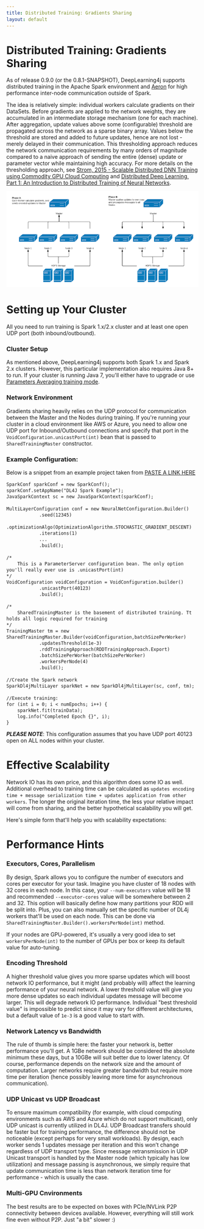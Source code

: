 ```yaml
---
title: Distributed Training: Gradients Sharing
layout: default
---
```


# Distributed Training: Gradients Sharing

As of release 0.9.0 (or the 0.8.1-SNAPSHOT), DeepLearning4j supports distributed training in the Apache Spark environment and [Aeron](https://github.com/real-logic/Aeron) for high performance inter-node communication outside of Spark.

The idea is relatively simple: individual workers calculate gradients on their DataSets. 
Before gradients are applied to the network weights, they are accumulated in an intermediate storage mechanism (one for each machine). 
After aggregation, update values above some (configurable) threshold are propagated across the network as a sparse binary array. 
Values below the threshold are stored and added to future updates, hence are not lost - merely delayed in their communication. 
This thresholding approach reduces the network communication requirements by many orders of magnitude compared to a 
naive approach of sending the entire (dense) update or parameter vector while maintaining high accuracy. 
For more details on the thresholding approach, see [Strom, 2015 - Scalable Distributed DNN Training using Commodity GPU Cloud Computing](http://nikkostrom.com/publications/interspeech2015/strom_interspeech2015.pdf) and [Distributed Deep Learning, Part 1: An Introduction to Distributed Training of Neural Networks](http://engineering.skymind.io/distributed-deep-learning-part-1-an-introduction-to-distributed-training-of-neural-networks).
 
![Two phases within the cluster](./img/distributed.png)


# Setting up Your Cluster
All you need to run training is Spark 1.x/2.x cluster and at least one open UDP port (both inbound/outbound).

### Cluster Setup
As mentioned above, DeepLearning4j supports both Spark 1.x and Spark 2.x clusters. However, this particular implementation also requires Java 8+ to run. If your cluster is running Java 7, you'll either have to upgrade or use [Parameters Averaging training mode](https://deeplearning4j.org/spark).

### Network Environment
Gradients sharing heavily relies on the UDP protocol for communication between the Master and the Nodes during training. If you're running your cluster in a cloud environment like AWS or Azure, you need to allow one UDP port for Inbound/Outbound connections and specify that port in the `VoidConfiguration.unicastPort(int)` bean that is passed to `SharedTrainingMaster` constructor. 

### Example Configuration:

Below is a snippet from an example project taken from [PASTE A LINK HERE]()  

```
SparkConf sparkConf = new SparkConf();
sparkConf.setAppName("DL4J Spark Example");
JavaSparkContext sc = new JavaSparkContext(sparkConf);

MultiLayerConfiguration conf = new NeuralNetConfiguration.Builder()
            .seed(12345)
            .optimizationAlgo(OptimizationAlgorithm.STOCHASTIC_GRADIENT_DESCENT)
            .iterations(1)
            ...
            .build();

/*
    This is a ParameterServer configuration bean. The only option you'll really ever use is .unicastPort(int) 
*/
VoidConfiguration voidConfiguration = VoidConfiguration.builder()
            .unicastPort(40123)
            .build();

/*
    SharedTrainingMaster is the basement of distributed training. Tt holds all logic required for training 
*/
TrainingMaster tm = new SharedTrainingMaster.Builder(voidConfiguration,batchSizePerWorker)
            .updatesThreshold(1e-3)
            .rddTrainingApproach(RDDTrainingApproach.Export)
            .batchSizePerWorker(batchSizePerWorker)
            .workersPerNode(4)
            .build();

//Create the Spark network
SparkDl4jMultiLayer sparkNet = new SparkDl4jMultiLayer(sc, conf, tm);

//Execute training:
for (int i = 0; i < numEpochs; i++) {
    sparkNet.fit(trainData);
    log.info("Completed Epoch {}", i);
}
```
**_PLEASE NOTE_**: This configuration assumes that you have UDP port 40123 open on ALL nodes within your cluster.


# Effective Scalability
Network IO has its own price, and this algorithm does some IO as well. Additional overhead to training time can be calculated as `updates encoding time + message serialization time + updates application from other workers`.
The longer the original iteration time, the less your relative impact will come from sharing, and the better hypothetical scalability you will get.

Here's simple form that'll help you with scalability expectations:


# Performance Hints

### Executors, Cores, Parallelism
By design, Spark allows you to configure the number of executors and cores per executor for your task. Imagine you have cluster of 18 nodes with 32 cores in each node.
In this case, your `--num-executors` value will be 18 and recommended `--executor-cores` value will be somewhere between 2 and 32. This option will basically define how many partitions your RDD will be split into.
Plus, you can also manually set the specific number of DL4j workers that'll be used on each node. This can be done via `SharedTrainingMaster.Builder().workersPerNode(int)` method. 
  
If your nodes are GPU-powered, it's usually a very good idea to set `workersPerNode(int)` to the number of GPUs per box or keep its default value for auto-tuning.

### Encoding Threshold
A higher threshold value gives you more sparse updates which will boost network IO performance, but it might (and probably will) affect the learning performance of your neural network.
A lower threshold value will give you more dense updates so each individual updates message will become larger. This will degrade network IO performance. Individual "best threshold value" is impossible to predict since it may vary for different architectures, but a default value of `1e-3` is a good value to start with.

### Network Latency vs Bandwidth
The rule of thumb is simple here: the faster your network is, better performance you'll get. A 1GBe network should be considered the absolute minimum these days, but a 10GBe will suit better due to lower latency.
Of course, performance depends on the network size and the amount of computation. Larger networks require greater bandwidth but require more time per iteration (hence possibly leaving more time for asynchronous communication).

### UDP Unicast vs UDP Broadcast
To ensure maximum compatibility (for example, with cloud computing environments such as AWS and Azure which do not support multicast), only UDP unicast is currently utilized in DL4J. UDP Broadcast transfers should be faster but for training performance, the difference should not be noticeable (except perhaps for very small workloads). By design, each worker sends 1 updates message per iteration and this won’t change regardless of UDP transport type. Since message retransmission in UDP Unicast transport is handled by the Master node (which typically has low utilization) and message passing is asynchronous, we simply require that update communication time is less than network iteration time for performance - which is usually the case.

### Multi-GPU Cnvironments
The best results are to be expected on boxes with PCIe/NVLink P2P connectivity between devices available. However, everything will still work fine even without P2P. Just "a bit" slower :)
